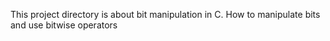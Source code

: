 This project directory is about bit manipulation in C. 
How to manipulate bits and use bitwise operators

